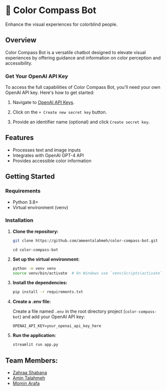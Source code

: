 # 🎨 Color Compass Bot

Enhance the visual experiences for colorblind people.

## Overview

Color Compass Bot is a versatile chatbot designed to elevate visual experiences by offering guidance and information on color perception and accessibility.

### Get Your OpenAI API Key

To access the full capabilities of Color Compass Bot, you'll need your own OpenAI API key. Here's how to get started:

1. Navigate to [OpenAI API Keys](https://platform.openai.com/account/api-keys).
   
2. Click on the `+ Create new secret key` button.
   
3. Provide an identifier name (optional) and click `Create secret key`.


## Features

- Processes text and image inputs
- Integrates with OpenAI GPT-4 API
- Provides accessible color information


## Getting Started

### Requirements

- Python 3.8+
- Virtual environment (venv)

### Installation

1. **Clone the repository:**

   ```bash
   git clone https://github.com/ameentalahmeh/color-compass-bot.git
   ```

   ```
   cd color-compass-bot
   ```

2. **Set up the virtual environment:**
   
   ```bash
   python -m venv venv
   source venv/bin/activate  # On Windows use `venv\Scripts\activate`
   ```

3. **Install the dependencies:**
   
   ```bash
   pip install -r requirements.txt
   ```

4. **Create a .env file:**
   
   Create a file named `.env` in the root directory project (`color-compass-bot`) and add your OpenAI API key:
   
   ```
   OPENAI_API_KEY=your_openai_api_key_here
   ```

5. **Run the application:**
   
   ```bash
   streamlit run app.py
   ```

## Team Members:
 - [Zahraa Shabana](https://github.com/ZahraaShabana)
 - [Amin Talahmeh](https://github.com/ameentalahmeh)
 - [Momin Arafa](https://github.com/Momen-G-Ar)
